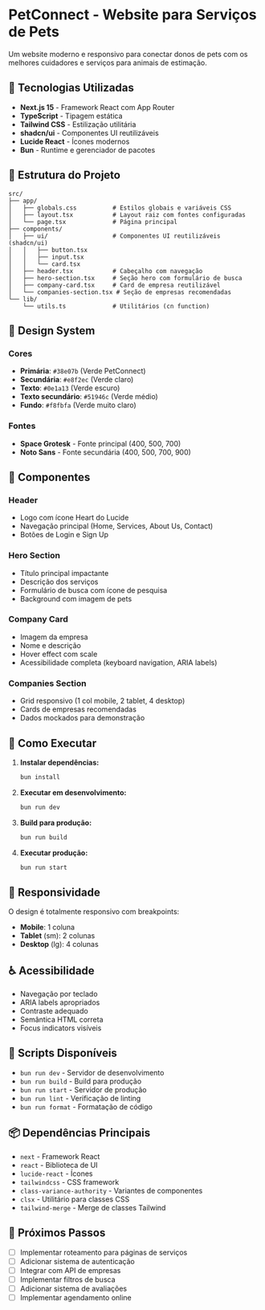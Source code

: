 # PetConnect - Website para Serviços de Pets

Um website moderno e responsivo para conectar donos de pets com os melhores cuidadores e serviços para animais de estimação.

## 🚀 Tecnologias Utilizadas

- **Next.js 15** - Framework React com App Router
- **TypeScript** - Tipagem estática
- **Tailwind CSS** - Estilização utilitária
- **shadcn/ui** - Componentes UI reutilizáveis
- **Lucide React** - Ícones modernos
- **Bun** - Runtime e gerenciador de pacotes

## 📁 Estrutura do Projeto

```
src/
├── app/
│   ├── globals.css          # Estilos globais e variáveis CSS
│   ├── layout.tsx           # Layout raiz com fontes configuradas
│   └── page.tsx             # Página principal
├── components/
│   ├── ui/                  # Componentes UI reutilizáveis (shadcn/ui)
│   │   ├── button.tsx
│   │   ├── input.tsx
│   │   └── card.tsx
│   ├── header.tsx           # Cabeçalho com navegação
│   ├── hero-section.tsx     # Seção hero com formulário de busca
│   ├── company-card.tsx     # Card de empresa reutilizável
│   └── companies-section.tsx # Seção de empresas recomendadas
└── lib/
    └── utils.ts             # Utilitários (cn function)
```

## 🎨 Design System

### Cores
- **Primária**: `#38e07b` (Verde PetConnect)
- **Secundária**: `#e8f2ec` (Verde claro)
- **Texto**: `#0e1a13` (Verde escuro)
- **Texto secundário**: `#51946c` (Verde médio)
- **Fundo**: `#f8fbfa` (Verde muito claro)

### Fontes
- **Space Grotesk** - Fonte principal (400, 500, 700)
- **Noto Sans** - Fonte secundária (400, 500, 700, 900)

## 🧩 Componentes

### Header
- Logo com ícone Heart do Lucide
- Navegação principal (Home, Services, About Us, Contact)
- Botões de Login e Sign Up

### Hero Section
- Título principal impactante
- Descrição dos serviços
- Formulário de busca com ícone de pesquisa
- Background com imagem de pets

### Company Card
- Imagem da empresa
- Nome e descrição
- Hover effect com scale
- Acessibilidade completa (keyboard navigation, ARIA labels)

### Companies Section
- Grid responsivo (1 col mobile, 2 tablet, 4 desktop)
- Cards de empresas recomendadas
- Dados mockados para demonstração

## 🚀 Como Executar

1. **Instalar dependências:**
   ```bash
   bun install
   ```

2. **Executar em desenvolvimento:**
   ```bash
   bun run dev
   ```

3. **Build para produção:**
   ```bash
   bun run build
   ```

4. **Executar produção:**
   ```bash
   bun run start
   ```

## 📱 Responsividade

O design é totalmente responsivo com breakpoints:
- **Mobile**: 1 coluna
- **Tablet** (sm): 2 colunas
- **Desktop** (lg): 4 colunas

## ♿ Acessibilidade

- Navegação por teclado
- ARIA labels apropriados
- Contraste adequado
- Semântica HTML correta
- Focus indicators visíveis

## 🔧 Scripts Disponíveis

- `bun run dev` - Servidor de desenvolvimento
- `bun run build` - Build para produção
- `bun run start` - Servidor de produção
- `bun run lint` - Verificação de linting
- `bun run format` - Formatação de código

## 📦 Dependências Principais

- `next` - Framework React
- `react` - Biblioteca de UI
- `lucide-react` - Ícones
- `tailwindcss` - CSS framework
- `class-variance-authority` - Variantes de componentes
- `clsx` - Utilitário para classes CSS
- `tailwind-merge` - Merge de classes Tailwind

## 🎯 Próximos Passos

- [ ] Implementar roteamento para páginas de serviços
- [ ] Adicionar sistema de autenticação
- [ ] Integrar com API de empresas
- [ ] Implementar filtros de busca
- [ ] Adicionar sistema de avaliações
- [ ] Implementar agendamento online